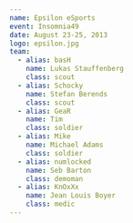 ```yaml
---
name: Epsilon eSports
event: Insomnia49
date: August 23-25, 2013
logo: epsilon.jpg
team:
  - alias: basH
    name: Lukas Stauffenberg
    class: scout
  - alias: Schocky
    name: Stefan Berends
    class: scout
  - alias: GeaR
    name: Tim
    class: soldier
  - alias: Mike
    name: Michael Adams
    class: soldier
  - alias: numlocked
    name: Seb Barton
    class: demoman
  - alias: KnOxXx
    name: Jean Louis Boyer
    class: medic
---
```

